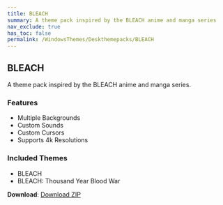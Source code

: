 ```yaml
---
title: BLEACH
summary: A theme pack inspired by the BLEACH anime and manga series
nav_exclude: true
has_toc: false
permalink: /WindowsThemes/Deskthemepacks/BLEACH
---
```


## BLEACH
A theme pack inspired by the BLEACH anime and manga series.

### Features

- Multiple Backgrounds
- Custom Sounds
- Custom Cursors
- Supports 4k Resolutions

### Included Themes

- BLEACH
- BLEACH: Thousand Year Blood War

**Download**: [Download ZIP](https://gitlab.com/the-back-room/deskthemepacks/sfw/bleach/-/archive/main/bleach-main.zip)


